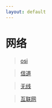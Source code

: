 ```yaml
---
layout: default
---
```



# 网络

> [osi](./osi.html)

> [信道](./channel.html)

> [无线](./wifi.html)

> [互联网](./internet.html)
